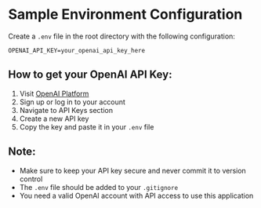 # Sample Environment Configuration

Create a `.env` file in the root directory with the following configuration:

```
OPENAI_API_KEY=your_openai_api_key_here
```

## How to get your OpenAI API Key:

1. Visit [OpenAI Platform](https://platform.openai.com/)
2. Sign up or log in to your account
3. Navigate to API Keys section
4. Create a new API key
5. Copy the key and paste it in your `.env` file

## Note:

- Make sure to keep your API key secure and never commit it to version control
- The `.env` file should be added to your `.gitignore`
- You need a valid OpenAI account with API access to use this application
